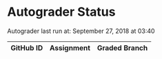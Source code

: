 # Autograder Status
Autograder last run at: September 27, 2018 at 03:40

| GitHub ID | Assignment | Graded Branch |
|-----------|------------|---------------|
